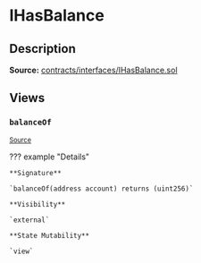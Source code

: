 # IHasBalance

## Description

**Source:** [contracts/interfaces/IHasBalance.sol](https://github.com/Synthetixio/synthetix/tree/v2.23.3-rc0/contracts/interfaces/IHasBalance.sol)

## Views

### `balanceOf`

<sub>[Source](https://github.com/Synthetixio/synthetix/tree/v2.23.3-rc0/contracts/interfaces/IHasBalance.sol#L6)</sub>

??? example "Details"

    **Signature**

    `balanceOf(address account) returns (uint256)`

    **Visibility**

    `external`

    **State Mutability**

    `view`
